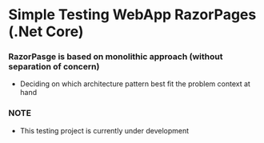 # Simple Testing WebApp RazorPages (.Net Core)

### RazorPasge is based on monolithic approach (without separation of concern)
- Deciding on which architecture pattern best fit the problem context at hand

### NOTE
- This testing project is currently under development
